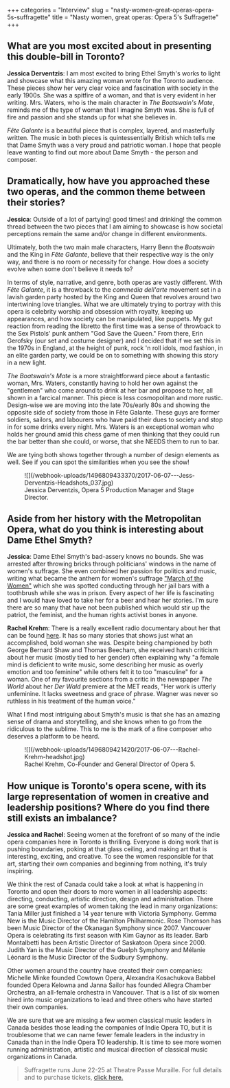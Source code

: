 +++
categories = "Interview"
slug = "nasty-women-great-operas-opera-5s-suffragette"
title = "Nasty women, great operas: Opera 5&#039;s Suffragette"
+++

## What are you most excited about in presenting this double-bill in Toronto?

**Jessica Derventzis**: I am most excited to bring Ethel Smyth's works to light and showcase what this amazing woman wrote for the Toronto audience. These pieces show her very clear voice and fascination with society in the early 1900s. She was a spitfire of a woman, and that is very evident in her writing. Mrs. Waters, who is the main character in *The Boatswain's Mate*, reminds me of the type of woman that I imagine Smyth was. She is full of fire and passion and she stands up for what she believes in. 

*Fête Galante* is a beautiful piece that is complex, layered, and masterfully written. The music in both pieces is quintessentially British which tells me that Dame Smyth was a very proud and patriotic woman. I hope that people leave wanting to find out more about Dame Smyth - the person and composer.

## Dramatically, how have you approached these two operas, and the common theme between their stories?

**Jessica**: Outside of a lot of partying! good times! and drinking! the common thread between the two pieces that I am aiming to showcase is how societal perceptions remain the same and/or change in different environments. 

Ultimately, both the two main male characters, Harry Benn the *Boatswain* and the King in *Fête Galante*, believe that their respective way is the only way, and there is no room or necessity for change. How does a society evolve when some don't believe it needs to? 

In terms of style, narrative, and genre, both operas are vastly different. With *Fête Galante*, it is a throwback to the *commedia dell'arte* movement set in a lavish garden party hosted by the King and Queen that revolves around two intertwining love triangles. What we are ultimately trying to portray with this opera is celebrity worship and obsession with royalty, keeping up appearances, and how society can be manipulated, like puppets. My gut reaction from reading the libretto the first time was a sense of throwback to the Sex Pistols' punk anthem "God Save the Queen." From there, Erin Gerofsky (our set and costume designer) and I decided that if we set this in the 1970s in England, at the height of punk, rock 'n roll idols, mod fashion, in an elite garden party, we could be on to something with showing this story in a new light.

*The Boatswain's Mate* is a more straightforward piece about a fantastic woman, Mrs. Waters, constantly having to hold her own against the "gentlemen" who come around to drink at her bar and propose to her, all shown in a farcical manner. This piece is less cosmopolitan and more rustic. Design-wise we are moving into the late 70s/early 80s and showing the opposite side of society from those in Fête Galante. These guys are former soldiers, sailors, and labourers who have paid their dues to society and stop in for some drinks every night. Mrs. Waters is an exceptional woman who holds her ground amid this chess game of men thinking that they could run the bar better than she could, or worse, that she NEEDS them to run to bar.  

We are tying both shows together through a number of design elements as well. See if you can spot the similarities when you see the show!

<figure data-type="image">
![](/webhook-uploads/1496809433370/2017-06-07---Jess-Derventzis-Headshots_037.jpg)
<figcaption>Jessica Derventzis, Opera 5 Production Manager and Stage Director.</figcaption>
</figure>

## Aside from her history with the Metropolitan Opera, what do you think is interesting about Dame Ethel Smyth?

**Jessica**: Dame Ethel Smyth's bad-assery knows no bounds. She was arrested after throwing bricks through politicians' windows in the name of women's suffrage. She even combined her passion for politics and music, writing what became the anthem for women's suffrage ["March of the Women"](https://www.youtube.com/watch?v=qTYv4wT8g4E) which she was spotted conducting through her jail bars with a toothbrush while she was in prison. Every aspect of her life is fascinating and I would have loved to take her for a beer and hear her stories. I'm sure there are so many that have not been published which would stir up the patriot, the feminist, and the human rights activist bones in anyone.

**Rachel Krehm**: There is a really excellent radio documentary about her that can be found [here](https://archive.org/details/DAMEETHELSMYTH). It has so many stories that shows just what an accomplished, bold woman she was. Despite being championed by both George Bernard Shaw and Thomas Beecham, she received harsh criticism about her music (mostly tied to her gender) often explaining why "a female mind is deficient to write music, some describing her music as overly emotion and too feminine" while others felt it to too "masculine" for a woman. One of my favourite sections from a critic in the newspaper *The World* about her *Der Wald* premiere at the MET reads, "Her work is utterly unfeminine. It lacks sweetness and grace of phrase. Wagner was never so ruthless in his treatment of the human voice."

What I find most intriguing about Smyth's music is that she has an amazing sense of drama and storytelling, and she knows when to go from the ridiculous to the sublime. This to me is the mark of a fine composer who deserves a platform to be heard.

<figure data-type="image">
![](/webhook-uploads/1496809421420/2017-06-07---Rachel-Krehm-headshot.jpg)
<figcaption>Rachel Krehm, Co-Founder and General Director of Opera 5.</figcaption>
</figure>

## How unique is Toronto's opera scene, with its large representation of women in creative and leadership positions? Where do you find there still exists an imbalance?

**Jessica and Rachel**: Seeing women at the forefront of so many of the indie opera companies here in Toronto is thrilling. Everyone is doing work that is pushing boundaries, poking at that glass ceiling, and making art that is interesting, exciting, and creative. To see the women responsible for that art, starting their own companies and beginning from nothing, it's truly inspiring.

We think the rest of Canada could take a look at what is happening in Toronto and open their doors to more women in all leadership aspects: directing, conducting, artistic direction, design and administration. There are some great examples of women taking the lead in many organizations: Tania Miller just finished a 14 year tenure with Victoria Symphony. Gemma New is the Music Director of the Hamilton Philharmonic. Rose Thomson has been Music Director of the Okanagan Symphony since 2007. Vancouver Opera is celebrating its first season with Kim Gaynor as its leader. Barb Montalbetti has been Artistic Director of Saskatoon Opera since 2000. Judith Yan is the Music Director of the Guelph Symphony and Mélanie Léonard is the Music Director of the Sudbury Symphony. 

Other women around the country have created their own companies: Michelle Minke founded Cowtown Opera, Alexandra Kosachukova Babbel founded Opera Kelowna and Janna Sailor has founded Allegra Chamber Orchestra, an all-female orchestra in Vancouver. That is a list of six women hired into music organizations to lead and three others who have started their own companies. 

We are sure that we are missing a few women classical music leaders in Canada besides those leading the companies of Indie Opera TO, but it is troublesome that we can name fewer female leaders in the industry in Canada than in the Indie Opera TO leadership. It is time to see more women running administration, artistic and musical direction of classical music organizations in Canada.

>Suffragette runs June 22-25 at Theatre Passe Muraille. For full details and to purchase tickets, [click here.](http://opera5.ca/project/suffragette-details-announced/)

